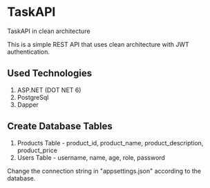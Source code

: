 # TaskAPI
TaskAPI in clean architecture

This is a simple REST API that uses clean architecture with JWT authentication.

## Used Technologies
1. ASP.NET (DOT NET 6)
2. PostgreSql
3. Dapper

## Create Database Tables

  1. Products Table - product_id, product_name, product_description, product_price
  2. Users Table - username, name, age, role, password
 
 Change the connection string in "appsettings.json" according to the database.
